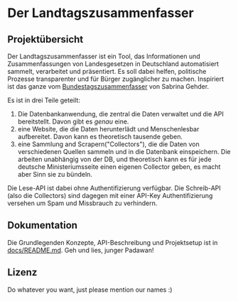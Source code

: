# Der Landtagszusammenfasser

## Projektübersicht

Der Landtagszusammenfasser ist ein Tool, das Informationen und Zusammenfassungen von Landesgesetzen in Deutschland automatisiert sammelt, 
verarbeitet und präsentiert. Es soll dabei helfen, politische Prozesse transparenter und für Bürger zugänglicher zu machen.
Inspiriert ist das ganze vom [Bundestagszusammenfasser](https://bundestagszusammenfasser.de) von Sabrina Gehder.

Es ist in drei Teile geteilt: 
1. Die Datenbankanwendung, die zentral die Daten verwaltet und die API bereitstellt. Davon gibt es _genau_ eine.
2. eine Website, die die Daten herunterlädt und Menschenlesbar aufbereitet. Davon kann es theoretisch tausende geben.
3. eine Sammlung and Scrapern("Collectors"), die die Daten von verschiedenen Quellen sammeln und in die Datenbank einspeichern. Die arbeiten unabhängig von der DB, und theoretisch kann es für jede deutsche Ministeriumsseite einen eigenen Collector geben, es macht aber Sinn sie zu bündeln.

Die Lese-API ist dabei ohne Authentifizierung verfügbar. Die Schreib-API (also die Collectors) sind dagegen mit einer API-Key Authentifizierung versehen um Spam und Missbrauch zu verhindern.

## Dokumentation
Die Grundlegenden Konzepte, API-Beschreibung und Projektsetup ist in [docs/README.md](docs/README.md). Geh und lies, junger Padawan!

## Lizenz

Do whatever you want, just please mention our names :)